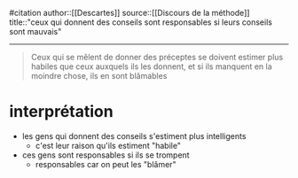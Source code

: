 #citation
author::[[Descartes]]
source::[[Discours de la méthode]]
title::"ceux qui donnent des conseils sont responsables si leurs conseils sont mauvais"

----

> Ceux qui se mêlent de donner des préceptes se doivent estimer plus habiles que ceux auxquels ils les donnent, et si ils manquent en la moindre chose, ils en sont blâmables


# interprétation

 - les gens qui donnent des conseils s'estiment plus intelligents
     - c'est leur raison qu'ils estiment "habile"
 - ces gens sont responsables si ils se trompent
     - responsables car on peut les "blâmer"


